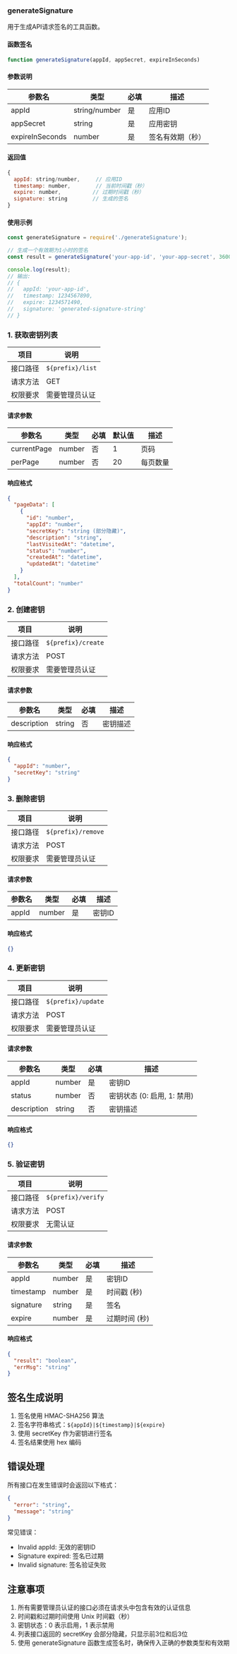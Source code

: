 ### generateSignature

用于生成API请求签名的工具函数。

#### 函数签名
```javascript
function generateSignature(appId, appSecret, expireInSeconds)
```

#### 参数说明

| 参数名 | 类型 | 必填 | 描述 |
|-------|------|------|------|
| appId | string/number | 是 | 应用ID |
| appSecret | string | 是 | 应用密钥 |
| expireInSeconds | number | 是 | 签名有效期（秒） |

#### 返回值

```javascript
{
  appId: string/number,     // 应用ID
  timestamp: number,        // 当前时间戳（秒）
  expire: number,          // 过期时间戳（秒）
  signature: string        // 生成的签名
}
```

#### 使用示例

```javascript
const generateSignature = require('./generateSignature');

// 生成一个有效期为1小时的签名
const result = generateSignature('your-app-id', 'your-app-secret', 3600);

console.log(result);
// 输出:
// {
//   appId: 'your-app-id',
//   timestamp: 1234567890,
//   expire: 1234571490,
//   signature: 'generated-signature-string'
// }
```

### 1. 获取密钥列表

| 项目 | 说明 |
|------|------|
| 接口路径 | `${prefix}/list` |
| 请求方法 | GET |
| 权限要求 | 需要管理员认证 |

#### 请求参数

| 参数名 | 类型 | 必填 | 默认值 | 描述 |
|--------|------|------|--------|------|
| currentPage | number | 否 | 1 | 页码 |
| perPage | number | 否 | 20 | 每页数量 |

#### 响应格式

```json
{
  "pageData": [
    {
      "id": "number",
      "appId": "number",
      "secretKey": "string (部分隐藏)",
      "description": "string",
      "lastVisitedAt": "datetime",
      "status": "number",
      "createdAt": "datetime",
      "updatedAt": "datetime"
    }
  ],
  "totalCount": "number"
}
```

### 2. 创建密钥

| 项目 | 说明 |
|------|------|
| 接口路径 | `${prefix}/create` |
| 请求方法 | POST |
| 权限要求 | 需要管理员认证 |

#### 请求参数

| 参数名 | 类型 | 必填 | 描述 |
|--------|------|------|------|
| description | string | 否 | 密钥描述 |

#### 响应格式

```json
{
  "appId": "number",
  "secretKey": "string"
}
```

### 3. 删除密钥

| 项目 | 说明 |
|------|------|
| 接口路径 | `${prefix}/remove` |
| 请求方法 | POST |
| 权限要求 | 需要管理员认证 |

#### 请求参数

| 参数名 | 类型 | 必填 | 描述 |
|--------|------|------|------|
| appId | number | 是 | 密钥ID |

#### 响应格式

```json
{}
```

### 4. 更新密钥

| 项目 | 说明 |
|------|------|
| 接口路径 | `${prefix}/update` |
| 请求方法 | POST |
| 权限要求 | 需要管理员认证 |

#### 请求参数

| 参数名 | 类型 | 必填 | 描述 |
|--------|------|------|------|
| appId | number | 是 | 密钥ID |
| status | number | 否 | 密钥状态 (0: 启用, 1: 禁用) |
| description | string | 否 | 密钥描述 |

#### 响应格式

```json
{}
```

### 5. 验证密钥

| 项目 | 说明 |
|------|------|
| 接口路径 | `${prefix}/verify` |
| 请求方法 | POST |
| 权限要求 | 无需认证 |

#### 请求参数

| 参数名 | 类型 | 必填 | 描述 |
|--------|------|------|------|
| appId | number | 是 | 密钥ID |
| timestamp | number | 是 | 时间戳 (秒) |
| signature | string | 是 | 签名 |
| expire | number | 是 | 过期时间 (秒) |

#### 响应格式

```json
{
  "result": "boolean",
  "errMsg": "string"
}
```

## 签名生成说明

1. 签名使用 HMAC-SHA256 算法
2. 签名字符串格式：`${appId}|${timestamp}|${expire}`
3. 使用 secretKey 作为密钥进行签名
4. 签名结果使用 hex 编码

## 错误处理

所有接口在发生错误时会返回以下格式：

```json
{
  "error": "string",
  "message": "string"
}
```

常见错误：
- Invalid appId: 无效的密钥ID
- Signature expired: 签名已过期
- Invalid signature: 签名验证失败

## 注意事项

1. 所有需要管理员认证的接口必须在请求头中包含有效的认证信息
2. 时间戳和过期时间使用 Unix 时间戳（秒）
3. 密钥状态：0 表示启用，1 表示禁用
4. 列表接口返回的 secretKey 会部分隐藏，只显示前3位和后3位
5. 使用 generateSignature 函数生成签名时，确保传入正确的参数类型和有效期
